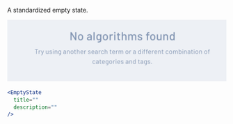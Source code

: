 A standardized empty state.

<div class="examples">
  <div class="example">
    <a href="public/images/components/EmptyState/1.png">
      <img src="public/images/components/EmptyState/1.png" alt="EmptyState 1" />
    </a>
  </div>
</div>

```jsx
<EmptyState
  title=""
  description=""
/>
```
